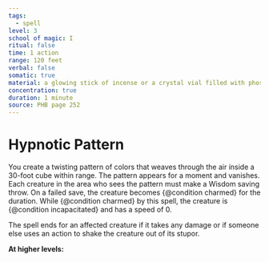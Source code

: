 ```yaml
---
tags:
  - spell
level: 3
school of magic: I
ritual: false
time: 1 action
range: 120 feet
verbal: false
somatic: true
material: a glowing stick of incense or a crystal vial filled with phosphorescent material
concentration: true
duration: 1 minute
source: PHB page 252
---
```

# Hypnotic Pattern
You create a twisting pattern of colors that weaves through the air inside a 30-foot cube within range. The pattern appears for a moment and vanishes. Each creature in the area who sees the pattern must make a Wisdom saving throw. On a failed save, the creature becomes {@condition charmed} for the duration. While {@condition charmed} by this spell, the creature is {@condition incapacitated} and has a speed of 0.

The spell ends for an affected creature if it takes any damage or if someone else uses an action to shake the creature out of its stupor.

**At higher levels:** 